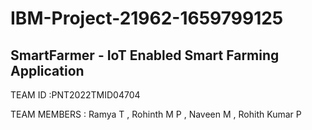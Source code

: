 # IBM-Project-21962-1659799125
## SmartFarmer - IoT Enabled Smart Farming Application

TEAM ID :PNT2022TMID04704 

TEAM MEMBERS : Ramya T , Rohinth M P , Naveen M , Rohith Kumar P

